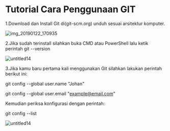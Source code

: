 # Tutorial Cara Penggunaan GIT

1.Download dan Install Git di(git-scm.org) unduh sesuai arsitektur komputer.

![img_20190122_170935](https://user-images.githubusercontent.com/46512504/51528440-40425880-1e69-11e9-8b10-27173b7a5c3a.jpg)

2.Jika sudah terinstall silahkan buka CMD atau PowerShell lalu ketik perintah git --version

![untitled14](https://user-images.githubusercontent.com/46512504/51529195-d88d0d00-1e6a-11e9-95bd-ded516b8c7df.jpg)

3.Jika kamu baru pertama kali menggunakan Git silahkan lakukan perintah berikut ini:
 
 git config --global user.name "Johan"
 
 git config --global user.email "example@email.com"

Kemudian periksa konfigurasi dengan perintah:
 
 git config --list
 
![untitled14](https://user-images.githubusercontent.com/46512504/51530914-9665ca80-1e6e-11e9-91ab-d5a07d1990df.jpg)


